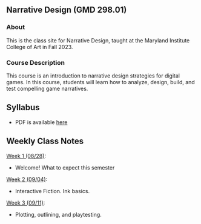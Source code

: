 ## Narrative Design (GMD 298.01)

### About
This is the class site for Narrative Design, taught at the Maryland Institute College of Art in Fall 2023.

### Course Description
This course is an introduction to narrative design strategies for digital games. In this course, students will learn how to analyze, design, build, and test compelling game narratives.

## Syllabus
- PDF is available [here](https://docs.google.com/document/d/1xL_CS4wk_TjH_3da6D6Ip5wgAo8To_NzFEVaRYefNCw/edit?usp=sharing)

## Weekly Class Notes

[Week 1 (08/28)](week1.md):
  - Welcome! What to expect this semester

[Week 2 (09/04)](week2.md):
  - Interactive Fiction. Ink basics.

[Week 3 (09/11)](week3.md):
  - Plotting, outlining, and playtesting.
